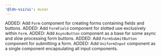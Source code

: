 ```yaml
---
'@ldn-viz/ui': minor
---
```


ADDED: Add `Form` component for creating forms containing fields and buttons.
ADDED: Add `FormField` component for slotted use exclusively within `Form`.
ADDED: Add `AsyncButton` component as a base for some async and slow processing form buttons.
ADDED: Add `FormSubmitButton` component for submitting a form.
ADDED: Add `UniformInput` component as a single component encapsulating all input components.
